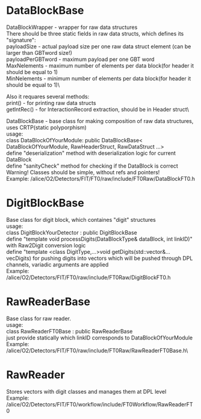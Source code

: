<!-- doxy
\page refFITraw FIT raw
/doxy -->

# DataBlockBase
DataBlockWrapper - wrapper for raw data structures\
There should be three static fields in raw data structs, which defines its "signature":\
  payloadSize - actual payload size per one raw data struct element (can be larger than GBTword size!)\
  payloadPerGBTword - maximum payload per one GBT word\
  MaxNelements - maximum number of elements per data block(for header it should be equal to 1)\
  MinNelements - minimum number of elements per data block(for header it should be equal to 1)\

Also it requares several methods:\
  print() - for printing raw data structs\
  getIntRec() - for InteractionRecord extraction, should be in Header struct\

DataBlockBase - base class for making composition of raw data structures, uses CRTP(static polyporphism)\
usage:\
  class DataBlockOfYourModule: public DataBlockBase< DataBlockOfYourModule, RawHeaderStruct, RawDataStruct ...>\
  define "deserialization" method with deserialization logic for current DataBlock\
  define "sanityCheck" method for checking if the DataBlock is correct\
Warning! Classes should be simple, without refs and pointers!\
Example:
  /alice/O2/Detectors/FIT/FT0/raw/include/FT0Raw/DataBlockFT0.h
# DigitBlockBase
Base class for digit block, which containes "digit" structures\
usage:\
  class DigitBlockYourDetector : public DigitBlockBase<DigitBlockYourDetector>\
  define "template <class DataBlockType> void processDigits(DataBlockType& dataBlock, int linkID)" with Raw2Digit conversion logic\
  define "template <class DigitType,...>void getDigits(std::vector<DigitType>&... vecDigits) for pushing digits into vectors which will be pushed through DPL channels,
    variadic arguments are applied\
Example:\
  /alice/O2/Detectors/FIT/FT0/raw/include/FT0Raw/DigitBlockFT0.h 

# RawReaderBase
Base class for raw reader.\
usage:\
  class RawReaderFT0Base : public RawReaderBase<DigitBlockYourDetector>\
  just provide statically which linkID corresponds to DataBlockOfYourModule\
Example:\
  /alice/O2/Detectors/FIT/FT0/raw/include/FT0Raw/RawReaderFT0Base.h\
  
# RawReader 
Stores vectors with digit classes and manages them at DPL level\
Example: \
  /alice/O2/Detectors/FIT/FT0/workflow/include/FT0Workflow/RawReaderFT0